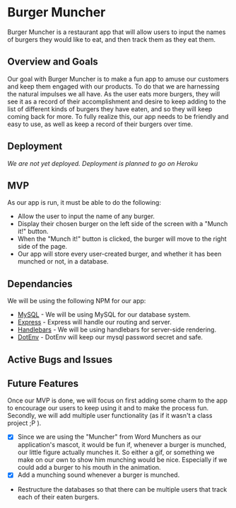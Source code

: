 # Burger Muncher
Burger Muncher is a restaurant app that will allow users to input the names of burgers they would like to eat, and then track them as they eat them.

## Overview and Goals
Our goal with Burger Muncher is to make a fun app to amuse our customers and keep them engaged with our products. To do that we are harnessing the natural impulses we all have. As the user eats more burgers, they will see it as a record of their accomplishment and desire to keep adding to the list of different kinds of burgers they have eaten, and so they will keep coming back for more. To fully realize this, our app needs to be friendly and easy to use, as well as keep a record of their burgers over time.

## Deployment
_We are not yet deployed. Deployment is planned to go on Heroku_

## MVP
As our app is run, it must be able to do the following:
* Allow the user to input the name of any burger.
* Display their chosen burger on the left side of the screen with a "Munch it!" button.
* When the "Munch it!" button is clicked, the burger will move to the right side of the page.
* Our app will store every user-created burger, and whether it has been munched or not, in a database.

## Dependancies
We will be using the following NPM for our app:
* [MySQL](https://www.npmjs.com/package/mysql) - We will be using MySQL for our database system.
* [Express](https://www.npmjs.com/package/express) - Express will handle our routing and server.
* [Handlebars](https://www.npmjs.com/package/express-handlebars) - We will be using handlebars for server-side rendering.
* [DotEnv](https://www.npmjs.com/package/dotenv) - DotEnv will keep our mysql password secret and safe.

## Active Bugs and Issues

## Future Features
Once our MVP is done, we will focus on first adding some charm to the app to encourage our users to keep using it and to make the process fun. Secondly, we will add multiple user functionality (as if it wasn't a class project ;P ).
-[X] Since we are using the "Muncher" from Word Munchers as our application's mascot, it would be fun if, whenever a burger is munched, our little figure actually munches it. So either a gif, or something we make on our own to show him munching would be nice. Especially if we could add a burger to his mouth in the animation.
-[X] Add a munching sound whenever a burger is munched.
* Restructure the databases so that there can be multiple users that track each of their eaten burgers.
